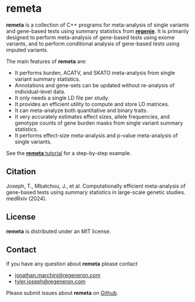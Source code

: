 # remeta

**remeta** is a collection of C++ programs for meta-analysis of single variants and gene-based tests using summary statistics from [**regenie**](https://rgcgithub.github.io/regenie/).
It is primarily designed to perform meta-analysis of gene-based tests using exome variants,
and to perform conditional analysis of gene-based tests using imputed variants.

The main features of **remeta** are:

* It performs burden, ACATV, and SKATO meta-analysis from single variant summary statistics.
* Annotations and gene-sets can be updated without re-analysis of individual-level data.
* It only needs a single LD file per study.
* It provides an efficient utility to compute and store LD matrices.
* It can meta-analyze both quantitative and binary traits.
* It very accurately estimates effect sizes, allele frequencies, and genotype counts of gene burden masks from single variant summary statistics.
* It performs effect-size meta-analysis and p-value meta-analysis of single variants.

See the [**remeta** tutorial](tutorial.md) for a step-by-step example.

## Citation
Joseph, T., Mbatchou, J., et al. Computationally efficient meta-analysis of gene-based tests using summary statistics in large-scale genetic studies. medRxiv (2024).

## License
**remeta** is distributed under an MIT license.

## Contact
If you have any question about **remeta** please contact

* <jonathan.marchini@regeneron.com>
* <tyler.joseph@regeneron.com>

Please submit issues about **remeta** on [Github](https://github.com/rgcgithub/remeta/issues).